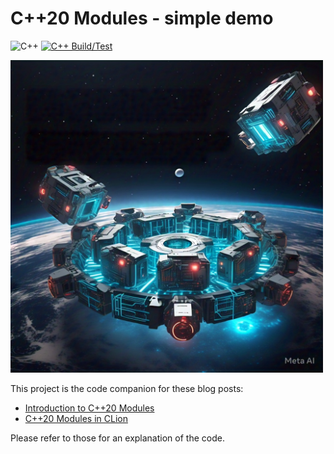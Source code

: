 # C++20 Modules - simple demo

![C++](https://img.shields.io/badge/C++-20-blue)
[![C++ Build/Test](https://github.com/massenz/cpp_modules/actions/workflows/build.yml/badge1.svg)](https://github.com/massenz/cpp_modules/actions/workflows/build.yml)

<img src="images/modules_in_space.png" alt="Modules in Space" height="500px">

This project is the code companion for these blog posts:

- [Introduction to C++20 Modules](https://codetrips.com/2025/02/26/introduction-to-modules/)
- [C++20 Modules in CLion](https://codetrips.com/2025/03/02/introduction-to-c20-modules-part-2/)

Please refer to those for an explanation of the code.
